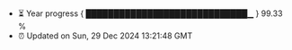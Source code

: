 - ⏳ Year progress { █████████████████████████████▁ } 99.33 %
- ⏰ Updated on Sun, 29 Dec 2024 13:21:48 GMT

